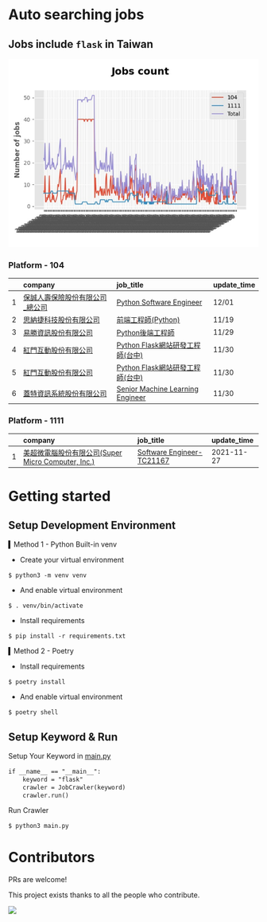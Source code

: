 # Auto searching jobs

## Jobs include `flask` in Taiwan 

 ![image](./doc/plot_img.jpg)


### Platform - 104


|    | company                                                                                | job_title                                                                                         | update_time   |
|---:|:---------------------------------------------------------------------------------------|:--------------------------------------------------------------------------------------------------|:--------------|
|  1 | [保誠人壽保險股份有限公司_總公司](https://www.104.com.tw/company/1jjquiw?jobsource=jolist_c_date)     | [Python Software Engineer](https://www.104.com.tw/job/7ceaz?jobsource=jolist_c_date)              | 12/01         |
|  2 | [思納捷科技股份有限公司](https://www.104.com.tw/company/1a2x6bk977?jobsource=jolist_c_relevance)  | [前端工程師(Python)](https://www.104.com.tw/job/7g8nn?jobsource=jolist_c_relevance)                    | 11/19         |
|  3 | [易勝資訊股份有限公司](https://www.104.com.tw/company/1a2x6bj8og?jobsource=jolist_c_relevance)   | [Python後端工程師](https://www.104.com.tw/job/76vbt?jobsource=jolist_c_relevance)                      | 11/29         |
|  4 | [紅門互動股份有限公司](https://www.104.com.tw/company/oh4m67k?jobsource=jolist_c_date)           | [Python Flask網站研發工程師(台中)](https://www.104.com.tw/job/6kf9h?jobsource=jolist_c_date)               | 11/30         |
|  5 | [紅門互動股份有限公司](https://www.104.com.tw/company/oh4m67k?jobsource=jolist_c_relevance)      | [Python Flask網站研發工程師(台中)](https://www.104.com.tw/job/6kf9h?jobsource=jolist_c_relevance)          | 11/30         |
|  6 | [蓋特資訊系統股份有限公司](https://www.104.com.tw/company/1a2x6biptb?jobsource=jolist_c_relevance) | [Senior Machine Learning Engineer](https://www.104.com.tw/job/6e6r8?jobsource=jolist_c_relevance) | 11/30         |

### Platform - 1111


|    | company                                                                          | job_title                                                          | update_time   |
|---:|:---------------------------------------------------------------------------------|:-------------------------------------------------------------------|:--------------|
|  1 | [美超微電腦股份有限公司(Super Micro Computer, Inc.)](https://www.1111.com.tw/corp/9530088/) | [Software Engineer-TC21167](https://www.1111.com.tw/job/98544764/) | 2021-11-27    |



# Getting started
## Setup Development Environment
▍Method 1 - Python Built-in venv

- Create your virtual environment
```
$ python3 -m venv venv
```
- And enable virtual environment
```
$ . venv/bin/activate
```
- Install requirements
```
$ pip install -r requirements.txt 
```

▍Method 2 - Poetry
- Install requirements
```
$ poetry install
```
- And enable virtual environment
```
$ poetry shell
```

## Setup Keyword & Run

Setup Your Keyword in [main.py](./main.py#L88)
```
if __name__ == "__main__":
    keyword = "flask"
    crawler = JobCrawler(keyword)
    crawler.run()
```

Run Crawler
```
$ python3 main.py
```

# Contributors
PRs are welcome!

This project exists thanks to all the people who contribute.

<a href="https://github.com/hsuanchi/auto-search-flask-job/graphs/contributors">
  <img src="https://contrib.rocks/image?repo=hsuanchi/auto-search-flask-job"/>
</a>
